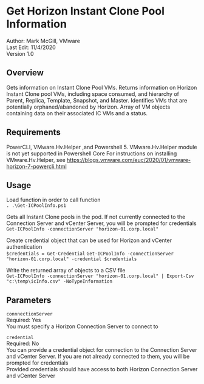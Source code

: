 # Get Horizon Instant Clone Pool Information

Author: Mark McGill, VMware  
Last Edit: 11/4/2020  
Version 1.0  

## Overview
<!-- Summary Start -->
Gets information on Instant Clone Pool VMs. Returns information on Horizon Instant Clone pool VMs, including space consumed, and hierarchy of Parent, Replica, Template, Snapshot, and Master. Identifies VMs that are potentially orphaned/abandoned by Horizon. Array of VM objects containing data on their associated IC VMs and a status.
<!-- Summary End -->
## Requirements
PowerCLI, VMware.Hv.Helper ,and Powershell 5. VMware.Hv.Helper module is not yet supported in Powershell Core
For instructions on installing VMware.Hv.Helper, see https://blogs.vmware.com/euc/2020/01/vmware-horizon-7-powercli.html

## Usage
Load function in order to call function  
`. .\Get-ICPoolInfo.ps1`

Gets all Instant Clone pools in the pod.  If not currently connected to the Connection Server and vCenter Server, you will be prompted for credentials  
`Get-ICPoolInfo -connectionServer "horizon-01.corp.local"`

Create credential object that can be used for Horizon and vCenter authentication  
`$credentials = Get-Credential`
`Get-ICPoolInfo -connectionServer "horizon-01.corp.local" -credential $credentials`

Write the returned array of objects to a CSV file  
`Get-ICPoolInfo -connectionServer "horizon-01.corp.local" | Export-Csv "c:\temp\icInfo.csv" -NoTypeInformation`

## Parameters
`connnectionServer`  
Required: Yes  
You must specify a Horizon Connection Server to connect to

`credential`  
Required: No  
You can provide a credential object for connection to the Connection Server and vCenter Server.  If you are not already connected to them, you will be prompted for credentials  
Provided credentials should have access to both Horizon Connection Server and vCenter Server